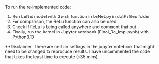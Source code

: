To run the re-implemented code:

1) Run LeNet model with Swish function in LeNet.py in dotPyfiles folder
2) For comparison, the ReLu function can also be used
3) Check if ReLu is being called anywhere and comment that out
4) Finally, run the kernel in Jupyter notebook (Final_Re_Imp.ipynb) with Python3.10 

**Disclaimer:  There are certain settings in the jupyter notebook that might need to be changed to reproduce results. I have uncommented the code that takes the least time to execute (~35 mins).
